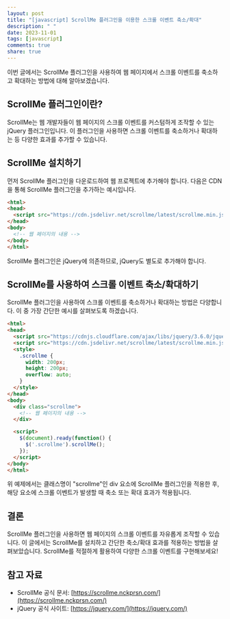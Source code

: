 ```yaml
---
layout: post
title: "[javascript] ScrollMe 플러그인을 이용한 스크롤 이벤트 축소/확대"
description: " "
date: 2023-11-01
tags: [javascript]
comments: true
share: true
---
```


이번 글에서는 ScrollMe 플러그인을 사용하여 웹 페이지에서 스크롤 이벤트를 축소하고 확대하는 방법에 대해 알아보겠습니다.

## ScrollMe 플러그인이란?

ScrollMe는 웹 개발자들이 웹 페이지의 스크롤 이벤트를 커스텀하게 조작할 수 있는 jQuery 플러그인입니다. 이 플러그인을 사용하면 스크롤 이벤트를 축소하거나 확대하는 등 다양한 효과를 추가할 수 있습니다.

## ScrollMe 설치하기

먼저 ScrollMe 플러그인을 다운로드하여 웹 프로젝트에 추가해야 합니다. 다음은 CDN을 통해 ScrollMe 플러그인을 추가하는 예시입니다.

```html
<html>
<head>
  <script src="https://cdn.jsdelivr.net/scrollme/latest/scrollme.min.js"></script>
</head>
<body>
  <!-- 웹 페이지의 내용 -->
</body>
</html>
```

ScrollMe 플러그인은 jQuery에 의존하므로, jQuery도 별도로 추가해야 합니다.

## ScrollMe를 사용하여 스크롤 이벤트 축소/확대하기

ScrollMe 플러그인을 사용하여 스크롤 이벤트를 축소하거나 확대하는 방법은 다양합니다. 이 중 가장 간단한 예시를 살펴보도록 하겠습니다.

```html
<html>
<head>
  <script src="https://cdnjs.cloudflare.com/ajax/libs/jquery/3.6.0/jquery.min.js"></script>
  <script src="https://cdn.jsdelivr.net/scrollme/latest/scrollme.min.js"></script>
  <style>
    .scrollme {
      width: 200px;
      height: 200px;
      overflow: auto;
    }
  </style>
</head>
<body>
  <div class="scrollme">
    <!-- 웹 페이지의 내용 -->
  </div>

  <script>
    $(document).ready(function() {
      $('.scrollme').scrollMe();
    });
  </script>
</body>
</html>
```

위 예제에서는 클래스명이 "scrollme"인 div 요소에 ScrollMe 플러그인을 적용한 후, 해당 요소에 스크롤 이벤트가 발생할 때 축소 또는 확대 효과가 적용됩니다.

## 결론

ScrollMe 플러그인을 사용하면 웹 페이지의 스크롤 이벤트를 자유롭게 조작할 수 있습니다. 이 글에서는 ScrollMe를 설치하고 간단한 축소/확대 효과를 적용하는 방법을 살펴보았습니다. ScrollMe를 적절하게 활용하여 다양한 스크롤 이벤트를 구현해보세요!

## 참고 자료

- ScrollMe 공식 문서: [https://scrollme.nckprsn.com/](https://scrollme.nckprsn.com/)
- jQuery 공식 사이트: [https://jquery.com/](https://jquery.com/)